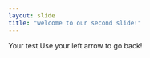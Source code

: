 ```yaml
---
layout: slide
title: "welcome to our second slide!"
---
```

Your test 
Use your left arrow to go back!
